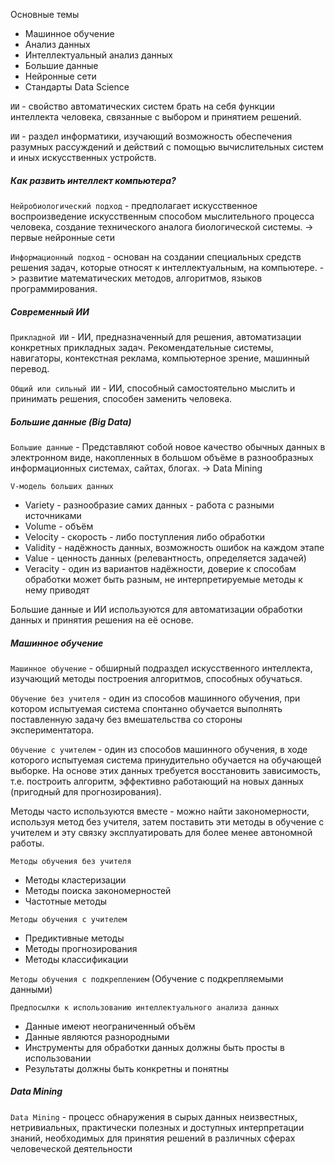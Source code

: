Основные темы
- Машинное обучение
- Анализ данных
- Интеллектуальный анализ данных
- Большие данные
- Нейронные сети
- Стандарты Data Science

`ИИ` - свойство автоматических систем брать на себя функции интеллекта человека, связанные с выбором и принятием решений.

`ИИ` - раздел информатики, изучающий возможность обеспечения разумных рассуждений и действий с помощью вычислительных систем и иных искусственных устройств.
##### Как развить интеллект компьютера?

`Нейробиологический подход` - предполагает искусственное воспроизведение искусственным способом мыслительного процесса человека, создание технического аналога биологической системы. -> первые нейронные сети

`Информационный подход` - основан на создании специальных средств решения задач, которые относят к интеллектуальным, на компьютере. -> развитие математических методов, алгоритмов, языков программирования.
##### Современный ИИ

`Прикладной ИИ` - ИИ, предназначенный для решения, автоматизации конкретных прикладных задач.
Рекомендательные системы, навигаторы, контекстная реклама, компьютерное зрение, машинный перевод.

`Общий или сильный ИИ` - ИИ, способный самостоятельно мыслить и принимать решения, способен заменить человека.
##### Большие данные (Big Data)

`Большие данные` - Представляют собой новое качество обычных данных в электронном виде, накопленных в большом объёме в разнообразных информационных системах, сайтах, блогах. -> Data Mining

`V-модель больших данных`
- Variety - разнообразие самих данных - работа с разными источниками
- Volume - объём
- Velocity - скорость - либо поступления либо обработки
- Validity - надёжность данных, возможность ошибок на каждом этапе
- Value - ценность данных (релевантность, определяется задачей)
- Veracity - один из вариантов надёжности, доверие к способам обработки может быть разным, не интерпретируемые методы к нему приводят

Большие данные и ИИ используются для автоматизации обработки данных и принятия решения на её основе.
##### Машинное обучение

`Машинное обучение` - обширный подраздел искусственного интеллекта, изучающий методы построения алгоритмов, способных обучаться.

`Обучение без учителя` - один из способов машинного обучения, при котором испытуемая система спонтанно обучается выполнять поставленную задачу без вмешательства со стороны экспериментатора.

`Обучение с учителем` - один из способов машинного обучения, в ходе которого испытуемая система принудительно обучается на обучающей выборке. На основе этих данных требуется восстановить зависимость, т.е. построить алгоритм, эффективно работающий на новых данных (пригодный для прогнозирования).

Методы часто используются вместе - можно найти закономерности, используя метод без учителя, затем поставить эти методы в обучение с учителем и эту связку эксплуатировать для более менее автономной работы.

`Методы обучения без учителя`
- Методы кластеризации
- Методы поиска закономерностей
- Частотные методы

`Методы обучения с учителем`
- Предиктивные методы
- Методы прогнозирования
- Методы классификации

`Методы обучения с подкреплением`
(Обучение с подкрепляемыми данными)

`Предпосылки к использованию интеллектуального анализа данных`
- Данные имеют неограниченный объём
- Данные являются разнородными
- Инструменты для обработки данных должны быть просты в использовании
- Результаты должны быть конкретны и понятны
##### Data Mining

`Data Mining` - процесс обнаружения в сырых данных неизвестных, нетривиальных, практически полезных и доступных интерпретации знаний, необходимых для принятия решений в различных сферах человеческой деятельности